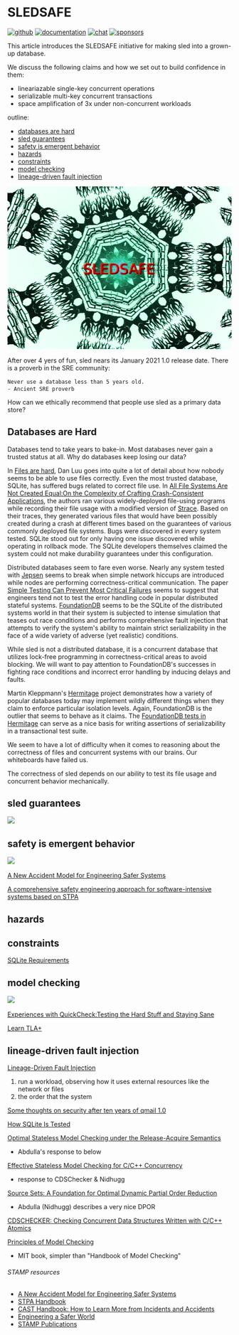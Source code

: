 # SLEDSAFE

[![github](https://img.shields.io/github/stars/spacejam/sled.svg?style=social)](https://github.com/spacejam/sled)
[![documentation](https://docs.rs/sled/badge.svg)](https://docs.rs/sled)
[![chat](https://img.shields.io/discord/509773073294295082.svg?logo=discord)](https://discord.gg/Z6VsXds)
[![sponsors](https://img.shields.io/opencollective/backers/sled)](https://github.com/sponsors/spacejam)

This article introduces the SLEDSAFE initiative for making sled into a grown-up
database.

We discuss the following claims and how we set out to build confidence in them:

* lineariazable single-key concurrent operations
* serializable multi-key concurrent transactions
* space amplification of 3x under non-concurrent workloads

outline:
* [databases are hard](#databases-are-hard)
* [sled guarantees](#sled-guarantees)
* [safety is emergent behavior](#safety-is-emergent-behavior)
* [hazards](#hazards)
* [constraints](#constraints)
* [model checking](#model-checking)
* [lineage-driven fault injection](#lineage-driven-fault-injection)

![psychedelic sledsafe logo](art/SLEDSAFE.png)

After over 4 yers of fun, sled nears its January 2021 1.0 release date. There
is a proverb in the SRE community:

```
Never use a database less than 5 years old.
- Ancient SRE proverb
```

How can we ethically recommend that people use sled as a primary data store?

## Databases are Hard

Databases tend to take years to bake-in. Most databases never gain a trusted
status at all. Why do databases keep losing our data?

In [Files are hard](https://danluu.com/file-consistency/), Dan Luu goes into
quite a lot of detail about how nobody seems to be able to use files correctly.
Even the most trusted database, SQLite, has suffered bugs related to correct
file use. In [All File Systems Are Not Created Equal:On the Complexity of
Crafting Crash-Consistent
Applications](https://research.cs.wisc.edu/adsl/Publications/alice-osdi14.pdf),
the authors ran various widely-deployed file-using programs while recording
their file usage with a modified version of
[Strace](https://en.wikipedia.org/wiki/Strace). Based on their traces, they
generated various files that would have been possibly created during a crash at
different times based on the guarantees of various commonly deployed file
systems. Bugs were discovered in every system tested. SQLite stood out for only
having one issue discovered while operating in rollback mode. The SQLite
developers themselves claimed the system could not make durability guarantees
under this configuration.

Distributed databases seem to fare even worse. Nearly any system tested with
[Jepsen](https://jepsen.io) seems to break when simple network hiccups are
introduced while nodes are performing correctness-critical communication. The
paper [Simple Testing Can Prevent Most Critical
Failures]([http://www.eecg.toronto.edu/~yuan/papers/failure_analysis_osdi14.pdf)
seems to suggest that engineers tend not to test the error handling code in
popular distributed stateful systems.
[FoundationDB](https://apple.github.io/foundationdb/testing.html) seems to be
the SQLite of the distributed systems world in that their system is subjected
to intense simulation that teases out race conditions and performs
comprehensive fault injection that attempts to verify the system's ability to
maintain strict serializability in the face of a wide variety of adverse (yet
realistic) conditions.

While sled is not a distributed database, it is a concurrent database that
utilizes lock-free programming in correctness-critical areas to avoid blocking.
We will want to pay attention to FoundationDB's successes in fighting race
conditions and incorrect error handling by inducing delays and faults.

Martin Kleppmann's [Hermitage](https://github.com/ept/hermitage) project
demonstrates how a variety of popular databases today may implement wildly
different things when they claim to enforce particular isolation levels. Again,
FoundationDB is the outlier that seems to behave as it claims. The
[FoundationDB tests in
Hermitage](https://github.com/ept/hermitage/blob/master/foundationdb.md) can
serve as a nice basis for writing assertions of serializability in a
transactional test suite.

We seem to have a lot of difficulty when it comes to reasoning about the
correctness of files and concurrent systems with our brains. Our whiteboards
have failed us.

The correctness of sled depends on our ability to test its file usage and
concurrent behavior mechanically.

## sled guarantees

<a target="_blank"  href="https://www.amazon.com/gp/product/1558605088/ref=as_li_tl?ie=UTF8&camp=1789&creative=9325&creativeASIN=1558605088&linkCode=as2&tag=tylerneely06-20&linkId=a7a9012b79d64e3b0f269ca672ca7fe4"><img border="0" src="//ws-na.amazon-adsystem.com/widgets/q?_encoding=UTF8&MarketPlace=US&ASIN=1558605088&ServiceVersion=20070822&ID=AsinImage&WS=1&Format=_SL250_&tag=tylerneely06-20" ></a><img src="//ir-na.amazon-adsystem.com/e/ir?t=tylerneely06-20&l=am2&o=1&a=1558605088" width="1" height="1" border="0" alt="" style="border:none !important; margin:0px !important;" />


## safety is emergent behavior

<a target="_blank"  href="https://www.amazon.com/gp/product/0262533693/ref=as_li_tl?ie=UTF8&camp=1789&creative=9325&creativeASIN=0262533693&linkCode=as2&tag=tylerneely06-20&linkId=3268b7d6f43c5d8c29a4855ac5c3f5f6"><img border="0" src="//ws-na.amazon-adsystem.com/widgets/q?_encoding=UTF8&MarketPlace=US&ASIN=0262533693&ServiceVersion=20070822&ID=AsinImage&WS=1&Format=_SL250_&tag=tylerneely06-20" ></a><img src="//ir-na.amazon-adsystem.com/e/ir?t=tylerneely06-20&l=am2&o=1&a=0262533693" width="1" height="1" border="0" alt="" style="border:none !important; margin:0px !important;" />

[A New Accident Model for Engineering Safer Systems](http://sunnyday.mit.edu/accidents/safetyscience-single.pdf)

[A comprehensive safety engineering approach for software-intensive systems based on STPA](https://arxiv.org/pdf/1612.03109.pdf)

## hazards

## constraints

[SQLite Requirements](https://www.sqlite.org/requirements.html)

## model checking
<a target="_blank"  href="https://www.amazon.com/gp/product/3319105744/ref=as_li_tl?ie=UTF8&camp=1789&creative=9325&creativeASIN=3319105744&linkCode=as2&tag=tylerneely06-20&linkId=5bfc4620c24711908f25ac9987d044e6"><img border="0" src="//ws-na.amazon-adsystem.com/widgets/q?_encoding=UTF8&MarketPlace=US&ASIN=3319105744&ServiceVersion=20070822&ID=AsinImage&WS=1&Format=_SL250_&tag=tylerneely06-20" ></a><img src="//ir-na.amazon-adsystem.com/e/ir?t=tylerneely06-20&l=am2&o=1&a=3319105744" width="1" height="1" border="0" alt="" style="border:none !important; margin:0px !important;" />

[Experiences with QuickCheck:Testing the Hard Stuff and Staying Sane](https://www.cs.tufts.edu/~nr/cs257/archive/john-hughes/quviq-testing.pdf)

[Learn TLA+](https://learntla.com/introduction/example/)

## lineage-driven fault injection

[Lineage-Driven Fault Injection](https://people.ucsc.edu/~palvaro/molly.pdf)

1. run a workload, observing how it uses external resources like the network or files
1. the order that the system

[Some thoughts on security after ten years of qmail 1.0](https://cr.yp.to/qmail/qmailsec-20071101.pdf)

[How SQLite Is Tested](https://www.sqlite.org/testing.html)

[Optimal Stateless Model Checking under the Release-Acquire Semantics](https://arxiv.org/pdf/1808.00843.pdf)
* Abdulla's response to below

[Effective Stateless Model Checking for C/C++ Concurrency](https://plv.mpi-sws.org/rcmc/paper.pdf)
* response to CDSChecker & Nidhugg

[Source Sets: A Foundation for Optimal Dynamic Partial Order Reduction](http://user.it.uu.se/~parosh/publications/papers/jacm17.pdf)
* Abdulla (Nidhugg) describes a very nice DPOR

[CDSCHECKER:  Checking  Concurrent  Data Structures  Written  with  C/C++  Atomics](http://demsky.eecs.uci.edu/publications/c11modelcheck.pdf)

[Principles of Model Checking](http://is.ifmo.ru/books/_principles_of_model_checking.pdf)
* MIT book, simpler than "Handbook of Model Checking"

###### STAMP resources
* [A New Accident Model for Engineering Safer Systems](http://sunnyday.mit.edu/accidents/safetyscience-single.pdf)
* [STPA Handbook](http://psas.scripts.mit.edu/home/get_file.php?name=STPA_handbook.pdf)
* [CAST Handbook: How to Learn More from Incidents and Accidents](http://psas.scripts.mit.edu/home/get_file4.php?name=CAST_handbook.pdf)
* [Engineering a Safer World](https://www.dropbox.com/s/dwl3782mc6fcjih/8179.pdf?dl=1)
* [STAMP Publications](http://sunnyday.mit.edu/STAMP-publications-sorted.pdf)
